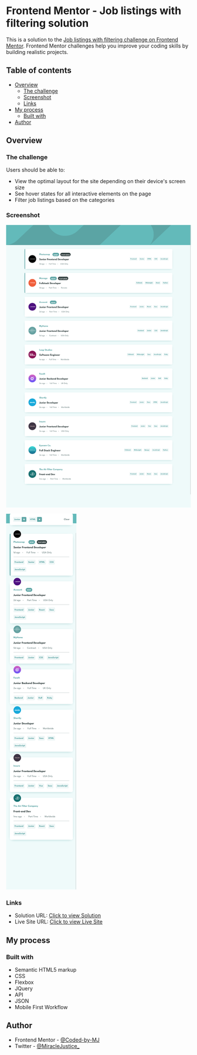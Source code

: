 # Frontend Mentor - Job listings with filtering solution

This is a solution to the [Job listings with filtering challenge on Frontend Mentor](https://www.frontendmentor.io/challenges/job-listings-with-filtering-ivstIPCt). Frontend Mentor challenges help you improve your coding skills by building realistic projects. 



## Table of contents
- [Overview](#overview)
  - [The challenge](#the-challenge)
  - [Screenshot](#screenshot)
  - [Links](#links)
- [My process](#my-process)
  - [Built with](#built-with)
- [Author](#author)


## Overview

### The challenge

Users should be able to:

- View the optimal layout for the site depending on their device's screen size
- See hover states for all interactive elements on the page
- Filter job listings based on the categories


### Screenshot
![Desktop View](images/desktop.png)

![Mobile View](images/mobile.png)

### Links
- Solution URL: [Click to view Solution](https://www.frontendmentor.io/solutions/time-tracking-dashboard-solution-using-css-grid-MX_ntr65HI)
- Live Site URL: [Click to view Live Site](https://coded-by-mj.github.io/Front-end-Mentor-Challenge15/)


## My process

### Built with
- Semantic HTML5 markup
- CSS 
- Flexbox
- JQuery
- API
- JSON
- Mobile First Workflow



## Author
- Frontend Mentor - [@Coded-by-MJ](https://www.frontendmentor.io/profile/Coded-by-MJ)
- Twitter - [@MiracleJustice_](https://twitter.com/miraclejustice_)